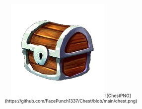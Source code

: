 <p align="center">
 <img src="https://github.com/FacePunch1337/Chest/blob/main/chest.png">
  ![ChestPNG](https://github.com/FacePunch1337/Chest/blob/main/chest.png)
</p>
